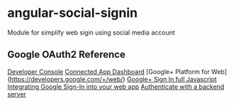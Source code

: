 # angular-social-signin
Module for simplify web sigin using social media account

## Google OAuth2 Reference
[Developer Console](https://console.developers.google.com/project)
[Connected App Dashboard](https://security.google.com/settings/security/permissions?pli=1)
[Google+ Platform for Web] (https://developers.google.com/+/web/)
[Google+ Sign In full Javascript](https://github.com/googleplus/gplus-quickstart-javascript)
[Integrating Google Sign-In into your web app](https://developers.google.com/identity/sign-in/web/sign-in)
[Authenticate with a backend server](https://developers.google.com/identity/sign-in/web/backend-auth)